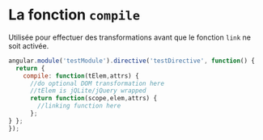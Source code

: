 # La fonction `compile`
 
Utilisée pour effectuer des transformations avant que le fonction `link` ne soit activée.

```javascript
angular.module('testModule').directive('testDirective', function() {
  return {
    compile: function(tElem,attrs) {
      //do optional DOM transformation here
      //tElem is jQLite/jQuery wrapped
      return function(scope,elem,attrs) {
        //linking function here
      };
} };
});
```
